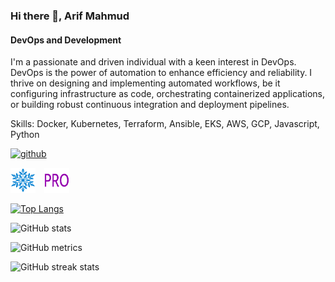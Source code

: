 ### Hi there 👋, Arif Mahmud
#### DevOps and Development
I'm a passionate and driven individual with a keen interest in DevOps. DevOps is the power of automation to enhance efficiency and reliability. I thrive on designing and implementing automated workflows, be it configuring infrastructure as code, orchestrating containerized applications, or building robust continuous integration and deployment pipelines.

Skills: Docker, Kubernetes, Terraform, Ansible, EKS, AWS, GCP, Javascript, Python



[<img src='https://cdn.jsdelivr.net/npm/simple-icons@3.0.1/icons/github.svg' alt='github' height='40'>](https://github.com/mahmud-arif)  

<a href='https://archiveprogram.github.com/'><img src='https://raw.githubusercontent.com/acervenky/animated-github-badges/master/assets/acbadge.gif' width='40' height='40'></a> <a href='https://github.com/pricing'><img src='https://raw.githubusercontent.com/acervenky/animated-github-badges/master/assets/pro.gif' width='40' height='40'></a> 

[![Top Langs](https://github-readme-stats.vercel.app/api/top-langs/?username=mahmud-arif)](https://github.com/anuraghazra/github-readme-stats)

![GitHub stats](https://github-readme-stats.vercel.app/api?username=mahmud-arif&show_icons=true&count_private=true)  

![GitHub metrics](https://metrics.lecoq.io/mahmud-arif)  

![GitHub streak stats](https://streak-stats.demolab.com/?user=mahmud-arif)  


